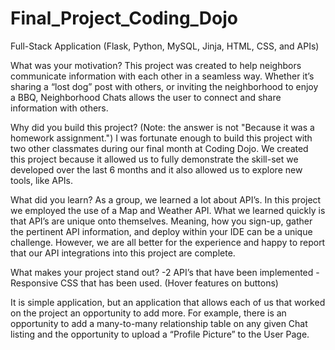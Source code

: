 # Final_Project_Coding_Dojo
Full-Stack Application (Flask, Python, MySQL, Jinja, HTML, CSS, and APIs)

What was your motivation?
This project was created to help neighbors communicate information with each other in a seamless way.  Whether it’s sharing a “lost dog” post with others, or inviting the neighborhood to enjoy a BBQ, Neighborhood Chats allows the user to connect and share information with others.
    
    
Why did you build this project? (Note: the answer is not "Because it was a homework assignment.")
I was fortunate enough to build this project with two other classmates during our final month at Coding Dojo. We created this project because it allowed us to fully demonstrate the skill-set we developed over the last 6 months and it also allowed us to explore new tools, like APIs.
    
What did you learn?
As a group, we learned a lot about API’s.  In this project we employed the use of a Map and Weather API.  What we learned quickly is that API’s are unique onto themselves.  Meaning, how you sign-up, gather the pertinent API information, and deploy within your IDE can be a unique challenge.   However, we are all better for the experience and happy to report that our API integrations into this project are complete.
    
What makes your project stand out?
-2 API’s that have been implemented
-Responsive CSS that has been used.  (Hover features on buttons)

It is simple application, but an application that allows each of us that worked on the project an opportunity to add more.  For example, there is an opportunity to add a many-to-many relationship table on any given Chat listing and the opportunity to upload a “Profile Picture” to the User Page.
